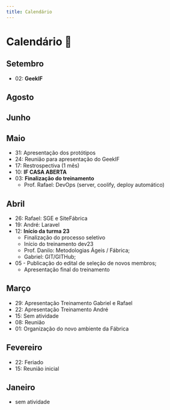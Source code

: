 ```yaml
---
title: Calendário
---
```

# Calendário 📅

## Setembro

- 02: **GeekIF**

## Agosto

## Junho

## Maio

- 31: Apresentação dos protótipos
- 24: Reunião para apresentação do GeekIF
- 17: Restrospectiva (1 mês)
- 10: **IF CASA ABERTA**
- 03: **Finalização do treinamento**
  - Prof. Rafael: DevOps (server, coolify, deploy automático)

## Abril

- 26: Rafael: SGE e SiteFábrica
- 19: André: Laravel
- 12: **Início da turma 23**
  - Finalização do processo seletivo
  - Início do treinamento dev23
  - Prof. Danilo: Metodologias Ágeis / Fábrica;
  - Gabriel: GIT/GITHub;
- 05 - Publicação do edital de seleção de novos membros;
  - Apresentação final do treinamento

## Março

- 29: Apresentação Treinamento Gabriel e Rafael
- 22: Apresentação Treinamento André
- 15: Sem atividade
- 08: Reunião
- 01: Organização do novo ambiente da Fábrica

## Fevereiro

- 22: Feriado
- 15: Reunião inicial

## Janeiro

- sem atividade
